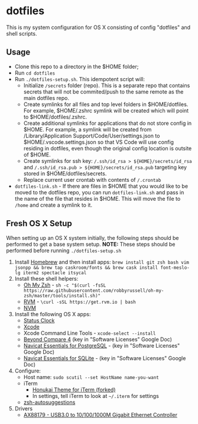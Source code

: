# dotfiles

This is my system configuration for OS X consisting of config "dotfiles" and shell scripts.

## Usage

- Clone this repo to a directory in the $HOME folder;
- Run `cd dotfiles`
- Run `./dotfiles-setup.sh`.  This idempotent script will:
  - Initialize `/secrets` folder (repo).  This is a separate repo that contains secrets that will not be commited/push to the same remote as the main dotfiles repo.
  - Create symlinks for all files and top level folders in $HOME/dotfiles.  For example, $HOME/.zshrc symlink will be created which will point to $HOME/dotfiles/.zshrc.
  - Create additional symlinks for applications that do not store config in $HOME.  For example, a symlink will be created from /Library/Application Support/Code/User/settings.json to $HOME/.vscode.settings.json so that VS Code will use config residing in dotfiles, even though the original config location is outsite of $HOME.
  - Create symlinks for ssh key: `/.ssh/id_rsa > ${HOME}/secrets/id_rsa` and `/.ssh/id_rsa.pub > ${HOME}/secrets/id_rsa.pub` targeting key stored in $HOME/dotfiles/secrets.
  - Replace current user crontab with contents of `/.crontab`
- `dotfiles-link.sh` -  If there are files in $HOME that you would like to be moved to the dotfiles repo, you can run `dotfiles-link.sh` and pass in the name of the file that resides in $HOME.  This will move the file to `/home` and create a symlink to it.

## Fresh OS X Setup

When setting up an OS X system initially, the following steps should be performed to get a base system setup.  **NOTE:** These steps should be performed before running `./dotfiles-setup.sh`

1. Install [Homebrew](http://brew.sh/) and then install apps: `brew install git zsh bash vim jsonpp && brew tap caskroom/fonts && brew cask install font-meslo-lg iterm2 spectacle itsycal`
1. Install these shell helpers:
   - [Oh My Zsh](https://github.com/robbyrussell/oh-my-zsh) - `sh -c "$(curl -fsSL https://raw.githubusercontent.com/robbyrussell/oh-my-zsh/master/tools/install.sh)"`
   - [RVM](https://rvm.io/rvm/install) - `\curl -sSL https://get.rvm.io | bash`
   - [NVM](https://github.com/creationix/nvm)
1. Install the following OS X apps:
   - [Status Clock](https://itunes.apple.com/us/app/status-clock/id552792489?mt=12)
   - [Xcode](https://itunes.apple.com/us/app/xcode/id497799835?ls=1&mt=12)
   - Xcode Command Line Tools - `xcode-select --install`
   - [Beyond Compare 4](http://www.scootersoftware.com/download.php) (key in "Software Licenses" Google Doc)
   - [Navicat Essentials for PostgreSQL](https://www.navicat.com/download/navicat-essentials) - (key in "Software Licenses" Google Doc)
   - [Navicat Essentials for SQLite](https://www.navicat.com/download/navicat-essentials) - (key in "Software Licenses" Google Doc)
1. Configure:
   - Host name: `sudo scutil --set HostName name-you-want`
   - iTerm
     - [Honukai Theme for iTerm (forked)](https://github.com/bradyholt/honukai-iterm-zsh)
     - In settings, tell iTerm to look at `~/.iterm` for settings
   - [zsh-autosuggestions](https://github.com/zsh-users/zsh-autosuggestions)
1. Drivers
     - [AX88179 - USB3.0 to 10/100/1000M Gigabit Ethernet Controller](http://www.asix.com.tw/products.php?op=pItemdetail&PItemID=131;71;112)
